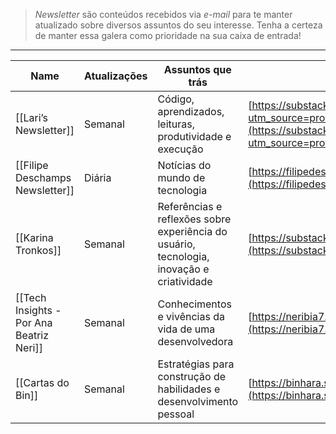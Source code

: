   

> _Newsletter_ são conteúdos recebidos via _e-mail_ para te manter atualizado sobre diversos assuntos do seu interesse. Tenha a certeza de manter essa galera como prioridade na sua caixa de entrada!

  

---

|Name|Atualizações|Assuntos que trás|Link|
|---|---|---|---|
|[[Lari’s Newsletter]]|Semanal|Código, aprendizados, leituras, produtividade e execução|[https://substack.com/@lariazevedo?utm_source=profile-page](https://substack.com/@lariazevedo?utm_source=profile-page)|
|[[Filipe Deschamps Newsletter]]|Diária|Notícias do mundo de tecnologia|[https://filipedeschamps.com.br/newsletter](https://filipedeschamps.com.br/newsletter)|
|[[Karina Tronkos]]|Semanal|Referências e reflexões sobre experiência do usuário, tecnologia, inovação e criatividade|[https://substack.com/@ninatalks](https://substack.com/@ninatalks)|
|[[Tech Insights - Por Ana Beatriz Neri]]|Semanal|Conhecimentos e vivências da vida de uma desenvolvedora|[https://neribia7.substack.com/](https://neribia7.substack.com/)|
|[[Cartas do Bin]]|Semanal|Estratégias para construção de habilidades e desenvolvimento pessoal|[https://binhara.substack.com/](https://binhara.substack.com/)|